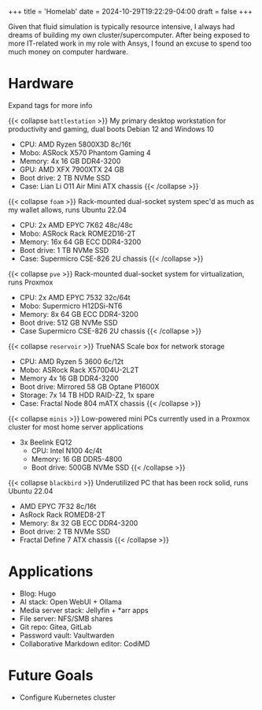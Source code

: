 +++
title = 'Homelab'
date = 2024-10-29T19:22:29-04:00
draft = false 
+++

Given that fluid simulation is typically resource intensive, I always had dreams of building my own cluster/supercomputer. After being exposed to more IT-related work in my role with Ansys, I found an excuse to spend too much money on computer hardware.

# Hardware
Expand tags for more info

{{< collapse `battlestation` >}}
My primary desktop workstation for productivity and gaming, dual boots Debian 12 and Windows 10
- CPU: AMD Ryzen 5800X3D 8c/16t
- Mobo: ASRock X570 Phantom Gaming 4
- Memory: 4x 16 GB DDR4-3200
- GPU: AMD XFX 7900XTX 24 GB
- Boot drive: 2 TB NVMe SSD
- Case: Lian Li O11 Air Mini ATX chassis
{{< /collapse >}}

{{< collapse `foam` >}}
Rack-mounted dual-socket system spec'd as much as my wallet allows, runs Ubuntu 22.04
- CPU: 2x AMD EPYC 7K62 48c/48c
- Mobo: ASRock Rack ROME2D16-2T 
- Memory: 16x 64 GB ECC DDR4-3200 
- Boot drive: 1 TB NVMe SSD
- Case: Supermicro CSE-826 2U chassis
{{< /collapse >}}

{{< collapse `pve` >}}
Rack-mounted dual-socket system for virtualization, runs Proxmox
- CPU: 2x AMD EPYC 7532 32c/64t
- Mobo: Supermicro H12DSi-NT6
- Memory: 8x 64 GB ECC DDR4-3200 
- Boot drive: 512 GB NVMe SSD
- Case Supermicro CSE-826 2U chassis
{{< /collapse >}}

{{< collapse `reservoir` >}}
TrueNAS Scale box for network storage
- CPU: AMD Ryzen 5 3600 6c/12t
- Mobo: ASRock Rack X570D4U-2L2T
- Memory 4x 16 GB DDR4-3200
- Boot drive: Mirrored 58 GB Optane P1600X 
- Storage: 7x 14 TB HDD RAID-Z2, 1x spare
- Case: Fractal Node 804 mATX chassis
{{< /collapse >}}

{{< collapse `minis` >}}
Low-powered mini PCs currently used in a Proxmox cluster for most home server applications
- 3x Beelink EQ12
    - CPU: Intel N100 4c/4t
    - Memory: 16 GB DDR5-4800
    - Boot drive: 500GB NVMe SSD
{{< /collapse >}}

{{< collapse `blackbird` >}}
Underutilized PC that has been rock solid, runs Ubuntu 22.04
- AMD EPYC 7F32 8c/16t
- AsRock Rack ROMED8-2T
- Memory: 8x 32 GB ECC DDR4-3200
- Boot drive: 2 TB NVMe SSD
- Fractal Define 7 ATX chassis
{{< /collapse >}}


# Applications

- Blog: Hugo
- AI stack: Open WebUI + Ollama
- Media server stack: Jellyfin + *arr apps
- File server: NFS/SMB shares
- Git repo: Gitea, GitLab
- Password vault: Vaultwarden
- Collaborative Markdown editor: CodiMD

# Future Goals

- Configure Kubernetes cluster